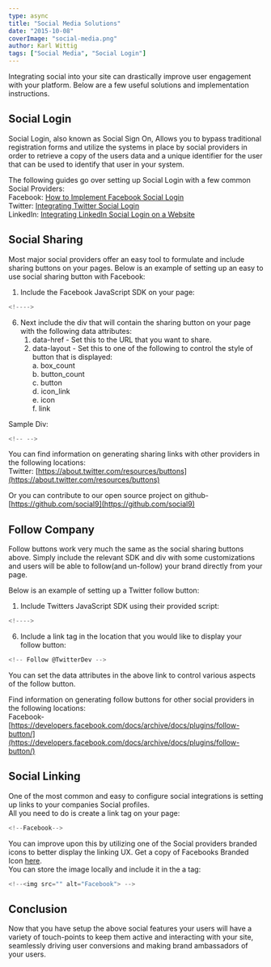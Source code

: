```yaml
---
type: async
title: "Social Media Solutions"
date: "2015-10-08"
coverImage: "social-media.png"
author: Karl Wittig
tags: ["Social Media", "Social Login"]
---
```


Integrating social into your site can drastically improve user engagement with your platform. Below are a few useful solutions and implementation instructions.

## Social Login

Social Login, also known as Social Sign On, Allows you to bypass traditional registration forms and utilize the systems in place by social providers in order to retrieve a copy of the users data and a unique identifier for the user that can be used to identify that user in your system.

The following guides go over setting up Social Login with a few common Social Providers:  
Facebook: [How to Implement Facebook Social Login](/implement-facebook-social-login/)  
Twitter: [Integrating Twitter Social Login](/integrating-twitter-social-login/)  
LinkedIn: [Integrating LinkedIn Social Login on a Website](/integrate-linkedin-social-login-website/)

## Social Sharing

Most major social providers offer an easy tool to formulate and include sharing buttons on your pages. Below is an example of setting up an easy to use social sharing button with Facebook:

1. Include the Facebook JavaScript SDK on your page:

```js
<!---->
```

  
6. Next include the div that will contain the sharing button on your page with the following data attributes:
    1. data-href - Set this to the URL that you want to share.
    2. data-layout - Set this to one of the following to control the style of button that is displayed:  
        a. box\_count  
        b. button\_count  
        c. button  
        d. icon\_link  
        e. icon  
        f. link

Sample Div:

```js
<!-- -->
```

  
You can find information on generating sharing links with other providers in the following locations:  
Twitter: [https://about.twitter.com/resources/buttons](https://about.twitter.com/resources/buttons)  


Or you can contribute to our open source project on github-[https://github.com/social9](https://github.com/social9)

## Follow Company

Follow buttons work very much the same as the social sharing buttons above. Simply include the relevant SDK and div with some customizations and users will be able to follow(and un-follow) your brand directly from your page.

Below is an example of setting up a Twitter follow button:

1. Include Twitters JavaScript SDK using their provided script:

```js
<!---->
```

  
6. Include a link tag in the location that you would like to display your follow button:

```js
<!-- Follow @TwitterDev -->
```

  
You can set the data attributes in the above link to control various aspects of the follow button.

Find information on generating follow buttons for other social providers in the following locations:  
Facebook- [https://developers.facebook.com/docs/archive/docs/plugins/follow-button/](https://developers.facebook.com/docs/archive/docs/plugins/follow-button/)  


## Social Linking

One of the most common and easy to configure social integrations is setting up links to your companies Social profiles.  
All you need to do is create a link tag on your page:

```js
<!--Facebook-->
```

  
You can improve upon this by utilizing one of the Social providers branded icons to better display the linking UX. Get a copy of Facebooks Branded Icon [here](https://www.facebookbrand.com/).  
You can store the image locally and include it in the a tag:

```js
<!--<img src="" alt="Facebook"> -->
```

## Conclusion

Now that you have setup the above social features your users will have a variety of touch-points to keep them active and interacting with your site, seamlessly driving user conversions and making brand ambassadors of your users.
